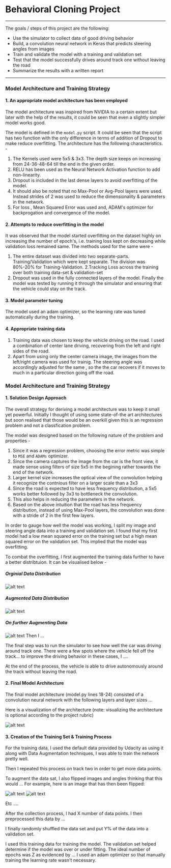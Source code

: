 # **Behavioral Cloning Project** 
---
The goals / steps of this project are the following:
* Use the simulator to collect data of good driving behavior
* Build, a convolution neural network in Keras that predicts steering angles from images
* Train and validate the model with a training and validation set
* Test that the model successfully drives around track one without leaving the road
* Summarize the results with a written report


[//]: # (Image References)

[image1]: ./output_images/architecture.png "Model Visualization"
[image2]: ./output_images/original_dataset_distribution.png "Data Distribution"
[image3]: ./output_images/augmented_dataset_distribution.png "Further Augmented Data Distribution"
[image4]: ./output_images/augmented_dataset_distribution_v1.png "Augmented Data Distribution"
[image5]: ./examples/placeholder_small.png "Recovery Image"
[image6]: ./examples/placeholder_small.png "Normal Image"
[image7]: ./examples/placeholder_small.png "Flipped Image"

---
### Model Architecture and Training Strategy

#### 1. An appropriate model architecture has been employed

The model architecture was inspired from NVIDIA to a certain extent but later with the help of the results, it could be seen that even a slightly simpler model works good.

The model is defined in the ```model.py``` script. It could be seen that the script has two function with the only difference in terms of addition of Dropout to make reduce overfitting.
The architecture has the following characteristics. -
  1. The Kernels used were 5x5 & 3x3. The depth size keeps on increasing from 24-36-48-64 till the end in the given order.
  2. RELU has been used as the Neural Network Activation  function to add non-linearity.
  3. Dropout is included in the last dense layers to avoid overfitting of the model.
  4. It should also be noted that no Max-Pool or Avg-Pool layers were used. Instead strides of 2 was used to reduce the dimensionality & parameters in the network.
  5. For loss , Mean Squared Error was used and, ADAM's optimizer for backprogation and convergence of the model.

#### 2. Attempts to reduce overfitting in the model

It was observed that the model started overfitting on the dataset highly on increasing the number of epoch's, i.e. training loss kept on decreasing while validation loss remained same.
The methods used for the same were -
  1. The entire dataset was divided into two separate-parts. Training/Validation which were kept separate. The division was 80%-20% for Training-Validation.
  2.Tracking Loss across the training over both training data-set & validation-set
  3. Dropout was used in the fully connected layers of the model.
Finally the model was tested by running it through the simulator and ensuring that the vehicle could stay on the track.

#### 3. Model parameter tuning

The model used an adam optimizer, so the learning rate was tuned automatically during the training.

#### 4. Appropriate training data

  1. Training data was chosen to keep the vehicle driving on the road. I used a combination of center lane driving, recovering from the left and right sides of the road.
  2. Apart from using only the center camera image, the images from the left/right camera was used for trainig. The steering angle was accordingly adjusted for the same , so the the car recovers if it moves to much in a particular direction going off the road.



### Model Architecture and Training Strategy

#### 1. Solution Design Approach

The overall strategy for deriving a model architecture was to keep it small yet powerful. 
Initially I thought of using some state-of-the art architectures but soon realised that those would be an overkill given this is an regression problem and not a classfication problem.

The model was designed based on the following nature of the problem and properties -
  1. Since it was a regression problem, choosing the error metric was simple to ```MSE``` and `ADAMs` optimizer.
  2. Since the camera captures the image from the car is the front view, it made sense using filters of size 5x5 in the begining rather towards the end of the network.
  3. Larger kernel size increases the optical view of the convolution helping it recognize the contnious filter on a larger scale than a 3x3
  4. Since the road is expected to have less frequency distribution, a 5x5 works better followed by 3x3 to bottleneck the convolution.
  5. This also helps in reducing the parameters in the network.
  6. Based on the above intuition that the road has less frequency distribution, instead of using Max-Pool layers, the convolution was done with a stride of 2 in the first few layers.
  
In order to gauge how well the model was working, I split my image and steering angle data into a training and validation set. 
I found that my first model had a low mean squared error on the training set but a high mean squared error on the validation set. This implied that the model was overfitting. 

To combat the overfitting, I first augmented the training data further to have a better distribtuion. It can be visualised below -

##### Orginial Data Distribution

![alt text][image2]
##### Augmented Data Distribution

![alt text][image4]
##### On further Augmenting Data

![alt text][image3]
Then I ... 

The final step was to run the simulator to see how well the car was driving around track one. There were a few spots where the vehicle fell off the track... to improve the driving behavior in these cases, I ....

At the end of the process, the vehicle is able to drive autonomously around the track without leaving the road.

#### 2. Final Model Architecture

The final model architecture (model.py lines 18-24) consisted of a convolution neural network with the following layers and layer sizes ...

Here is a visualization of the architecture (note: visualizing the architecture is optional according to the project rubric)

![alt text][image1]

#### 3. Creation of the Training Set & Training Process

For the training data, I used the default data provided by Udacity as using it along with Data Augmentation techniques, I was able to train the network pretty well.

Then I repeated this process on track two in order to get more data points.

To augment the data sat, I also flipped images and angles thinking that this would ... For example, here is an image that has then been flipped:

![alt text][image6]
![alt text][image7]

Etc ....

After the collection process, I had X number of data points. I then preprocessed this data by ...


I finally randomly shuffled the data set and put Y% of the data into a validation set. 

I used this training data for training the model. The validation set helped determine if the model was over or under fitting. The ideal number of epochs was Z as evidenced by ... I used an adam optimizer so that manually training the learning rate wasn't necessary.
